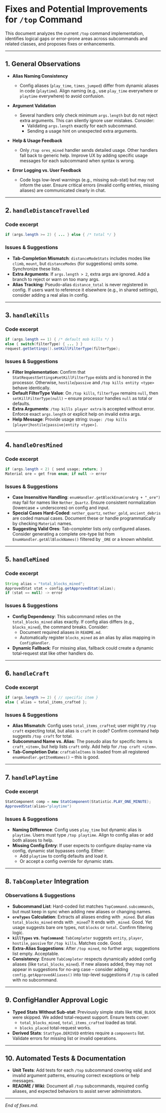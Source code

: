# Fixes and Potential Improvements for `/top` Command

This document analyzes the current `/top` command implementation, identifies logical gaps or error-prone areas across subcommands and related classes, and proposes fixes or enhancements.

---

## 1. General Observations

- **Alias Naming Consistency**  
  - Config aliases (`play_time`, `times_jumped`) differ from dynamic aliases in code (`playtime`). Align naming (e.g., use `play_time` everywhere or `playtime` everywhere) to avoid confusion.

- **Argument Validation**  
  - Several handlers only check minimum `args.length` but do not reject extra arguments. This can silently ignore user mistakes. Consider:
    - Validating `args.length` exactly for each subcommand.
    - Sending a usage hint on unexpected extra arguments.

- **Help & Usage Feedback**  
  - Only `/top ores_mined` handler sends detailed usage. Other handlers fall back to generic help. Improve UX by adding specific usage messages for each subcommand when syntax is wrong.

- **Error Logging vs. User Feedback**  
  - Code logs low-level warnings (e.g., missing sub-stat) but may not inform the user. Ensure critical errors (invalid config entries, missing aliases) are communicated clearly in chat.

---

## 2. `handleDistanceTravelled`

### Code excerpt
```java
if (args.length >= 2) { ... } else { /* total */ }
```

### Issues & Suggestions
- **Tab-Completion Mismatch**: `distanceModeStats` includes modes like `climb`, `mount`, but `distanceModes` (for suggestions) omits some. Synchronize these lists.
- **Extra Arguments**: If `args.length > 2`, extra args are ignored. Add a branch to reject or warn on too many args.
- **Alias Tracking**: Pseudo-alias `distance_total` is never registered in config. If users want to reference it elsewhere (e.g., in shared settings), consider adding a real alias in config.

---

## 3. `handleKills`

### Code excerpt
```java
if (args.length == 1) { /* default mob kills */ }
else { switch(filterType) { ... } }
request.getSettings().setKillFilterType(filterType);
```

### Issues & Suggestions
- **Filter Implementation**: Confirm that `StatRequestSettings#setKillFilterType` exists and is honored in the processor. Otherwise, `hostile`/`passive` and `/top kills entity <type>` behave identically.
- **Default FilterType Value**: On `/top kills`, `filterType` remains `null`, then `setKillFilterType(null)` – ensure processor handles `null` as total or defaults.
- **Extra Arguments**: `/top kills player extra` is accepted without error. Enforce exact `args.length` or explicit help on invalid extra args.
- **Help Message**: Provide usage string: `Usage: /top kills [player|hostile|passive|entity <type>]`.

---

## 4. `handleOresMined`

### Code excerpt
```java
if (args.length < 2) { send usage; return; }
Material ore = get from enum; if null -> error
```

### Issues & Suggestions
- **Case Insensitive Handling**: `enumHandler.getBlockEnum(oreArg + "_ore")` may fail for names like `Nether_Quartz`. Ensure consistent normalization (lowercase + underscores) on config and input.
- **Special Cases Hard-Coded**: `nether_quartz`, `nether_gold`, `ancient_debris` are coded manual cases. Document these or handle programmatically by checking `Material` names.
- **Suggesting Valid Ores**: Tab-completer lists only configured aliases. Consider generating a complete ore-type list from `EnumHandler.getAllBlockNames()` filtered by `_ORE` or a known whitelist.

---

## 5. `handleMined`

### Code excerpt
```java
String alias = "total_blocks_mined";
ApprovedStat stat = config.getApprovedStat(alias);
if (stat == null) -> error
```

### Issues & Suggestions
- **Config Dependency**: This subcommand relies on the `total_blocks_mined` alias exactly. If config alias differs (e.g., `blocks_mined`), the command breaks. Consider:
  - Document required aliases in `README.md`.
  - Automatically register `blocks_mined` as an alias by alias mapping in `ConfigHandler`.
- **Dynamic Fallback**: For missing alias, fallback could create a dynamic total‐request stat like other handlers do.

---

## 6. `handleCraft`

### Code excerpt
```java
if (args.length >= 2) { // specific item }
else { alias = total_items_crafted };
```

### Issues & Suggestions
- **Alias Mismatch**: Config uses `total_items_crafted`; user might try `/top craft` expecting total, but alias is `craft` in code? Confirm command help suggests `/top craft` for total.
- **Subcommand Name vs. Alias**: The pseudo alias for specific items is `craft_<item>`, but help lists `craft` only. Add help for `/top craft <item>`.
- **Tab-Completion Data**: `craftableItems` is loaded from all registered `enumHandler.getItemNames()` – this is good.

---

## 7. `handlePlaytime`

### Code excerpt
```java
StatComponent comp = new StatComponent(Statistic.PLAY_ONE_MINUTE);
ApprovedStat(alias="playtime")
```

### Issues & Suggestions
- **Naming Difference**: Config uses `play_time` but dynamic alias is `playtime`. Users must type `/top playtime`. Align to config alias or add both aliases to help.
- **Missing Config Entry**: If user expects to configure display-name via config, dynamic stat bypasses config. Either:
  - Add `playtime` to config defaults and load it.
  - Or accept a config override for dynamic stats.

---

## 8. `TabCompleter` Integration

### Observations & Suggestions
- **Subcommand List**: Hard-coded list matches `TopCommand.subcommands`, but must keep in sync when adding new aliases or changing names.
- **`oreTypes` Calculation**: Extracts all aliases ending with `_mined`. But alias `total_blocks_mined` ends with `_mined`? It ends with `_mined`. Good. Yet usage suggests bare ore types, not `blocks` or `total`. Confirm filtering logic.
- **`killTypes` vs. `TopCommand`**: `TabCompleter` suggests `entity`, `player`, `hostile`, `passive` for `/top kills`. Matches code. Good.
- **Extra-Alias Suggestions**: After `/top mined`, no further args; suggestions list empty. Acceptable.
- **Consistency**: Ensure `TabCompleter` respects dynamically added config aliases (like `total_blocks_mined`). If new aliases added, they may not appear in suggestions for no-arg case – consider adding `config.getApprovedAliases()` into top-level suggestions if `/top` is called with no subcommand.

---

## 9. ConfigHandler Approval Logic

- **Typed Stats Without Sub-stat**: Previously simple stats like `MINE_BLOCK` were skipped. We added total-request support. Ensure tests cover:
  - `total_blocks_mined`, `total_items_crafted` loaded as total.
  - `blocks_placed` total-request works.
- **Derived Stats**: `StatType.DERIVED` entries require a `components` list. Validate errors for missing list or invalid operations.

---

## 10. Automated Tests & Documentation

- **Unit Tests**: Add tests for each `/top` subcommand covering valid and invalid argument patterns, ensuring correct exceptions or help messages.
- **README / Wiki**: Document all `/top` subcommands, required config aliases, and expected behaviors to assist server administrators.

---

*End of fixes.md.* 